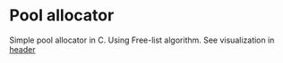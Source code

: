 # Pool allocator

Simple pool allocator in C. Using Free-list algorithm. See visualization in [header](inc/pool_alloc.h)